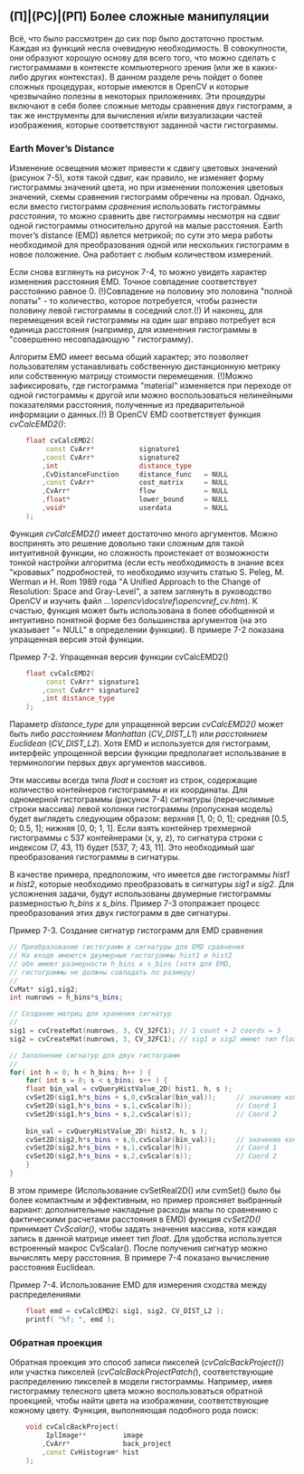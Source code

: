 ## (П]|(РС)|(РП) Более сложные манипуляции

Всё, что было рассмотрен до сих пор было достаточно простым. Каждая из функций несла очевидную необходимость. В совокупности, они образуют хорошую основу для всего того, что можно сделать с гистограммами в контексте компьютерного зрения (или же в каких-либо других контекстах). В данном разделе речь пойдет о более сложных процедурах, которые имеются в OpenCV и которые чрезвычайно полезны в некоторых приложениях. Эти процедуры включают в себя более сложные методы сравнения двух гистограмм, а так же инструменты для вычисления и/или визуализации частей изображения, которые соответствуют заданной части гистограммы. 

### Earth Mover’s Distance

Изменение освещения может привести к сдвигу цветовых значений (рисунок 7-5), хотя такой сдвиг, как правило, не изменяет форму гистограммы значений цвета, но при изменении положения цветовых значений, схемы сравнения гистограмм обречены на провал. Однако, если вместо гистограмм *сравнения* использовать гистограммы *расстояния*, то можно сравнить две гистограммы несмотря на сдвиг одной гистограммы относительно другой на малые расстояния. Earth mover’s distance (EMD) явлется метрикой; по сути это мера работы необходимой для преобразования одной или нескольких гистограмм в новое положение. Она работает с любым количеством измерений.

Если снова взглянуть на рисунок 7-4, то можно увидеть характер изменения расстояния EMD. Точное совпадение соответствует расстоянию равное 0. (!)Совпадение на половину это половина "полной лопаты" - то количество, которое потребуется, чтобы разнести половину левой гистограммы в соседний слот.(!) И наконец, для перемещения всей гистограммы на один шаг вправо потребует вся единица расстояния (например, для изменения гистограммы в "совершенно несовпадающую " гистограмму).

Алгоритм EMD имеет весьма общий характер; это позволяет пользователям устанавливать собственную дистанционную метрику или собственную матрицу стоимости перемещения. (!)Можно зафиксировать, где гистограмма "material" изменяется при переходе от одной гистограммы к другой или можно воспользоваться нелинейными показателями расстояния, полученные из предварительной информации о данных.(!) В OpenCV EMD соответствует функция *cvCalcEMD2()*:

```cpp
	float cvCalcEMD2(
		 const CvArr* 			signature1
		,const CvArr* 			signature2
		,int 					distance_type
		,CvDistanceFunction 	distance_func 	= NULL
		,const CvArr* 			cost_matrix 	= NULL
		,CvArr* 				flow 			= NULL
		,float* 				lower_bound 	= NULL
		,void* 					userdata 		= NULL
	);
```

Функция *cvCalcEMD2()* имеет достаточно много аргументов. Можно воспринять это решение довольно таки сложным для такой интуитивной функции, но сложность проистекает от возможности тонкой настройки алгоритма (если есть необходимость в знание всех "кровавых" подробностей, то необходимо изучить статью S. Peleg, M. Werman и H. Rom 1989 года "A Unified Approach to the Change of Resolution: Space and Gray-Level", а затем заглянуть в руководство OpenCV и изучить файл *...\opencv\docs\ref\opencvref_cv.htm*). К счастью, функция может быть использована в более обобщенной и интуитивно понятной форме без большинства аргументов (на это указывает "= NULL" в определении функции). В примере 7-2 показана упращенная версия этой функции.

Пример 7-2. Упращенная версия функции cvCalcEMD2()

```cpp
	float cvCalcEMD2(
		 const CvArr* signature1
		,const CvArr* signature2
		,int distance_type
	);
```

Параметр *distance_type* для упращенной версии *cvCalcEMD2()* может быть либо *расстоянием Manhattan* (*CV_DIST_L1*) или *расстоянием Euclidean* (*CV_DIST_L2*). Хотя EMD и используется для гистограмм, интерфейс упрощенной версии функции предполагает использвание в терминологии первых двух аргументов массивов. 

Эти массивы всегда типа *float* и состоят из строк, содержащие количество контейнеров гистограммы и их координаты. Для одномерной гистограммы (рисунок 7-4) сигнатуры (перечислимые строки массива) левой колонки гистограммы (пропускная модель) будет выглядеть следующим образом: верхняя [1, 0; 0, 1]; средняя [0.5, 0; 0.5, 1]; нижняя [0, 0; 1, 1]. Если взять контейнер трехмерной гистограммы с 537 контейнерами (x, y, z), то сигнатура строки с индексом (7, 43, 11) будет [537, 7; 43, 11]. Это необходимый шаг преобразования гистограммы в сигнатуры.

В качестве примера, предположим, что имеется две гистограммы *hist1* и *hist2*, которые необходимо преобразовать в сигнатуры *sig1* и *sig2*. Для усложнения задачи, будут использованы двумерные гистограммы размерностью *h_bins x s_bins*. Пример 7-3 отопражает процесс преобразования этих двух гистограмм в две сигнатуры. 

Пример 7-3. Создание сигнатур гистограмм для EMD сравнения

```cpp
// Преобразование гистограмм в сигнатуры для EMD сравнения
// На входе имеются двумерные гистограммы hist1 и hist2
// обе имеют размерности h_bins x s_bins (хотя для EMD,
// гистограммы не должны совпадать по размеру)
//
CvMat* sig1,sig2;
int numrows = h_bins*s_bins;

// Создание матриц для хранения сигнатур
//
sig1 = cvCreateMat(numrows, 3, CV_32FC1); // 1 count + 2 coords = 3
sig2 = cvCreateMat(numrows, 3, CV_32FC1); // sig1 и sig2 имеют тип float

// Заполнение сигнатур для двух гистограмм
//
for( int h = 0; h < h_bins; h++ ) {
    for( int s = 0; s < s_bins; s++ ) {
    float bin_val = cvQueryHistValue_2D( hist1, h, s );
    cvSet2D(sig1,h*s_bins + s,0,cvScalar(bin_val)); 	// значение контейнера
    cvSet2D(sig1,h*s_bins + s,1,cvScalar(h)); 			// Coord 1
    cvSet2D(sig1,h*s_bins + s,2,cvScalar(s)); 			// Coord 2
 
    bin_val = cvQueryHistValue_2D( hist2, h, s );
    cvSet2D(sig2,h*s_bins + s,0,cvScalar(bin_val)); 	// значение контейнера
    cvSet2D(sig2,h*s_bins + s,1,cvScalar(h)); 			// Coord 1
    cvSet2D(sig2,h*s_bins + s,2,cvScalar(s)); 			// Coord 2
    }
}
```

В этом примере (Использование  cvSetReal2D() или cvmSet() было бы более компактным и эффективным, но пример проясняет выбранный вариант: дополнительные накладные расходы малы по сравнению с фактическими расчетами расстояния в EMD) функция *cvSet2D()* принимает *CvScalar()*, чтобы задать значения массива, хотя каждая запись в данной матрице имеет тип *float*. Для удобства используется встроенный макрос CvScalar(). После получения сигнатур можно вычислять меру расстояния. В примере 7-4 показано вычисление расстояния Euclidean.

Пример 7-4. Использование EMD для измерения сходства между распределениями

```cpp
	float emd = cvCalcEMD2( sig1, sig2, CV_DIST_L2 );
	printf( "%f; ", emd );
```

### Обратная проекция

Обратная проекция это способ записи пикселей (*cvCalcBackProject()*) или участка пикселей (*cvCalcBackProjectPatch(*), соответствующие распределению пикселей в модели гистограммы. Например, имея гистограмму телесного цвета можно воспользоваться обратной проекцией, чтобы найти цвета на изображении, соответствующие кожному цвету. Функция, выполняющая подобного рода поиск:

```cpp
	void cvCalcBackProject(
		 IplImage** 		image
		,CvArr* 			back_project
		,const CvHistogram* hist
	);
```

